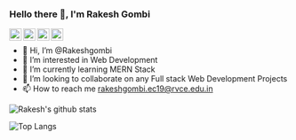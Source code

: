 ### Hello there 👋, I'm Rakesh Gombi

<a href="https://www.linkedin.com/in/rakesh-gombi-8b8412170/">
  <img align="left" alt="Rakesh Gombi's LinkdeIN" width="22px" src="https://cdn.jsdelivr.net/npm/simple-icons@v3/icons/linkedin.svg" />
</a>
<a href="https://www.hackerrank.com/rakeshgombi18">
  <img align="left" alt="Rakesh Gombi Hackerrank profile" width="22px" src="https://cdn.jsdelivr.net/npm/simple-icons@3.13.0/icons/hackerrank.svg" />
</a>
<a href="https://www.instagram.com/_.__no.one_.__/">
  <img align="left" alt="Rakesh Gombi's instagram" width="22px" background="white" src="https://cdn.jsdelivr.net/npm/simple-icons@3.13.0/icons/instagram.svg" />
</a>
<a href="https://m.facebook.com/people/Rakesh-Gombi/100007943115024/">
  <img align="left" alt="Rakesh Gombi's Facebook" width="22px" src="https://cdn.jsdelivr.net/npm/simple-icons@3.13.0/icons/facebook.svg" />
</a>
&nbsp;

- 👋 Hi, I’m @Rakeshgombi
- 👀 I’m interested in Web Development
- 🌱 I’m currently learning MERN Stack
- 💞️ I’m looking to collaborate on any Full stack Web Development Projects
- 📫 How to reach me rakeshgombi.ec19@rvce.edu.in

![Rakesh's github stats](https://github-readme-stats.vercel.app/api?username=Rakeshgombi&&show_icons=true&title_color=00FF00&icon_color=00b3ff&text_color=daf7dc&bg_color=191919)

![Top Langs](https://github-readme-stats.vercel.app/api/top-langs/?username=Rakeshgombi&layout=compact)
